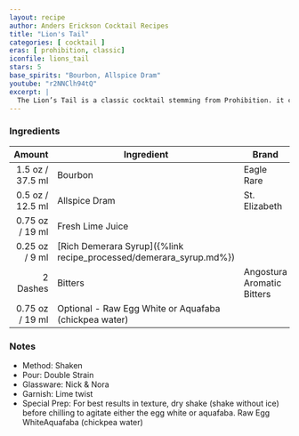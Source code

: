 ```yaml
---
layout: recipe
author: Anders Erickson Cocktail Recipes
title: "Lion's Tail"
categories: [ cocktail ]
eras: [ prohibition, classic]
iconfile: lions_tail
stars: 5
base_spirits: "Bourbon, Allspice Dram"
youtube: "r2NNClh94tQ"
excerpt: |
  The Lion’s Tail is a classic cocktail stemming from Prohibition. it combines bourbon with allspice dram and bitters.
---
```


### Ingredients

|   Amount | Ingredient                                               | Brand                      |
| -------: | -------------------------------------------------------- | -------------------------- |
|   1.5 oz / 37.5 ml | Bourbon                                                  | Eagle Rare                 |
|   0.5 oz / 12.5 ml | Allspice Dram                                            | St. Elizabeth              |
|  0.75 oz / 19 ml | Fresh Lime Juice                                         |
|  0.25 oz / 9 ml | [Rich Demerara Syrup]({%link recipe_processed/demerara_syrup.md%}) |
| 2 Dashes | Bitters                                                  | Angostura Aromatic Bitters |
|  0.75 oz / 19 ml | Optional - Raw Egg White or Aquafaba (chickpea water)    |

### Notes

- Method: Shaken
- Pour: Double Strain
- Glassware: Nick & Nora
- Garnish: Lime twist
- Special Prep: For best results in texture, dry shake (shake without ice) before chilling to agitate either the egg white or aquafaba. Raw Egg WhiteAquafaba (chickpea water)
